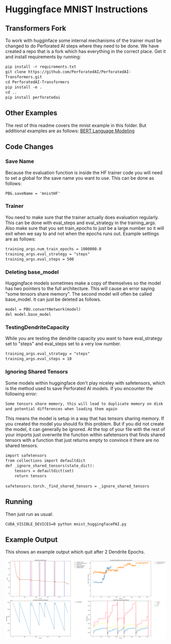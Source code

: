 # Huggingface MNIST Instructions

## Transformers Fork

To work with hugginface some internal mechanisms of the trainer must be changed to do Perforated AI steps where they need to be done.  We have created a repo that is a fork which has everything in the correct place.  Get it and install requirements by running:

    pip install -r requirements.txt
    git clone https://github.com/PerforatedAI/PerforatedAI-Transformers.git
    cd PerforatedAI-Transformers
    pip install -e .
    cd ..
    pip install perforatedai

    
## Other Examples
The rest of this readme covers the mnist example in this folder.  But additional examples are as follows:
    [BERT Language Modeling](https://github.com/PerforatedAI/PerforatedAI-Transformers/tree/main/examples/pytorch/language-modeling)
    
## Code Changes

### Save Name

Because the evaluation function is inside the HF trainer code you will need to set a global for the save name you want to use.  This can be done as follows:

    PBG.saveName = 'mnistHF'

### Trainer

You need to make sure that the trainer actually does evaluation regularly.  This can be done with eval_steps and eval_strategy in the training_args.  Also make sure that you set train_epochs to just be a large number so it will exit when we say to and not when the epochs runs out.  Example settings are as follows:

    training_args.num_train_epochs = 1000000.0
    training_args.eval_strategy = "steps"
    training_args.eval_steps = 500

### Deleting base_model

Huggingface models sometimes make a copy of themselves so the model has two pointers to the full architecture.  This will cause an error saying "some tensors share memory".  The second model will often be called base_model.  It can just be deleted as follows.

    model = PBU.convertNetwork(model)
    del model.base_model
    
### TestingDendriteCapacity

While you are testing the dendrite capacity you want to have eval_strategy set to "steps" and eval_steps set to a very low number.

    training_args.eval_strategy = "steps"
    training_args.eval_steps = 10
    
### Ignoring Shared Tensors

Some models within huggingface don't play niceley with safetensors, which is the method used to save Perforated AI models.  If you encounter the following error:
    
    Some tensors share memory, this will lead to duplicate memory on disk and potential differences when loading them again
    
This means the model is setup in a way that has tensors sharing memory.  If you created the model you should fix this problem.  But if you did not create the model, it can generally be ignored.  At the top of your file with the rest of your imports just overwrite the function within safetensors that finds shared tensors with a function that just returns empty to convince it there are no shared tensors.

    import safetensors
    from collections import defaultdict
    def _ignore_shared_tensors(state_dict):
        tensors = defaultdict(set)
        return tensors
    
    safetensors.torch._find_shared_tensors = _ignore_shared_tensors
    
## Running
    
Then just run as usual:

    CUDA_VISIBLE_DEVICES=0 python mnist_huggingfacePAI.py 

## Example Output
This shows an example output which quit after 2 Dendrite Epochs.

![ExampleOutput](ExampleOutput.png "Example Output")
